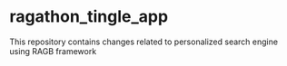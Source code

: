 # ragathon_tingle_app
This repository contains changes related to personalized search engine using RAGB framework
